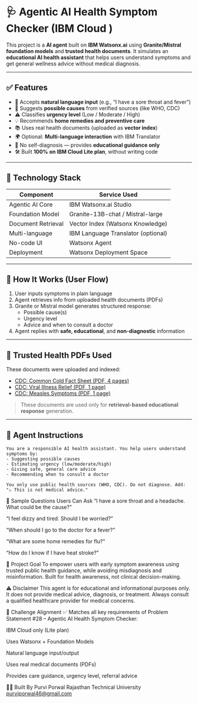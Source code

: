 # 🩺 Agentic AI Health Symptom Checker (IBM Cloud )

This project is a **AI agent** built on **IBM Watsonx.ai** using **Granite/Mistral foundation models** and **trusted health documents**. It simulates an **educational AI health assistant** that helps users understand symptoms and get general wellness advice without medical diagnosis.

---

## ✅ Features

- 🧠 Accepts **natural language input** (e.g., “I have a sore throat and fever”)
- 🦠 Suggests **possible causes** from verified sources (like WHO, CDC)
- ⚠️ Classifies **urgency level** (Low / Moderate / High)
- 💡 Recommends **home remedies and preventive care**
- 📚 Uses real health documents (uploaded as **vector index**)
- 🌍 Optional: **Multi-language interaction** with IBM Translator
- 🚫 No self-diagnosis — provides **educational guidance only**
- 🛠 Built **100% on IBM Cloud Lite plan**, without writing code

---

## 🧱 Technology Stack

| Component           | Service Used                     |
|---------------------|----------------------------------|
| Agentic AI Core     | IBM Watsonx.ai Studio            |
| Foundation Model    | Granite-13B-chat / Mistral-large |
| Document Retrieval  | Vector Index (Watsonx Knowledge) |
| Multi-language      | IBM Language Translator (optional) |
| No-code UI          | Watsonx Agent                    |
| Deployment          | Watsonx Deployment Space         |

---

## 🚀 How It Works (User Flow)

1. User inputs symptoms in plain language
2. Agent retrieves info from uploaded health documents (PDFs)
3. Granite or Mistral model generates structured response:
   - Possible cause(s)
   - Urgency level
   - Advice and when to consult a doctor
4. Agent replies with **safe, educational**, and **non-diagnostic** information

---

## 📄 Trusted Health PDFs Used

These documents were uploaded and indexed:

- [CDC: Common Cold Fact Sheet (PDF, 4 pages)](https://www.cdc.gov/common-cold/media/pdfs/2024/04/CommonCold_fact_sheet_508.pdf)
- [CDC: Viral Illness Relief (PDF, 1 page)](https://www.cdc.gov/antibiotic-use/media/pdfs/RCx-Relief-Viral-Illness-sm-v8-508.pdf)
- [CDC: Measles Symptoms (PDF, 1 page)](https://www.cdc.gov/hearher/docs/pdf/CDC-Hear-Her-Womens-urgent-warning-signs-h.pdf)

> These documents are used only for **retrieval-based educational response** generation.

---

## 🧾 Agent Instructions

```plaintext
You are a responsible AI health assistant. You help users understand symptoms by:
- Suggesting possible causes
- Estimating urgency (low/moderate/high)
- Giving safe, general care advice
- Recommending when to consult a doctor

You only use public health sources (WHO, CDC). Do not diagnose. Add: "⚠️ This is not medical advice."

```

💬 Sample Questions Users Can Ask
“I have a sore throat and a headache. What could be the cause?”

“I feel dizzy and tired. Should I be worried?”

“When should I go to the doctor for a fever?”

“What are some home remedies for flu?”

“How do I know if I have heat stroke?”

🎯 Project Goal
To empower users with early symptom awareness using trusted public health guidance, while avoiding misdiagnosis and misinformation.
Built for health awareness, not clinical decision-making.

⚠️ Disclaimer
This agent is for educational and informational purposes only. It does not provide medical advice, diagnosis, or treatment. Always consult a qualified healthcare provider for medical concerns.

📌 Challenge Alignment
✅ Matches all key requirements of Problem Statement #28 – Agentic AI Health Symptom Checker:

IBM Cloud only (Lite plan)

Uses Watsonx + Foundation Models

Natural language input/output

Uses real medical documents (PDFs)

Provides care guidance, urgency level, referral advice

👨‍💻 Built By
Purvi Porwal 
Rajasthan Technical University
purviporwal46@gmail.com

